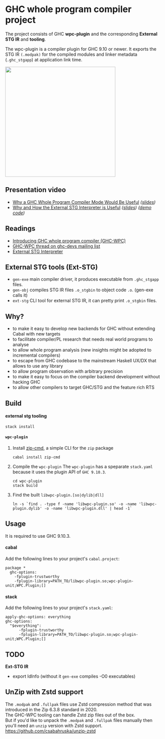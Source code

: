 # GHC whole program compiler project

The project consists of GHC **wpc-plugin** and the corresponding **External STG IR** and **tooling**.


The wpc-plugin is a compiler plugin for GHC 9.10 or newer. It exports the STG IR `(.modpak)` for the compiled modules and linker metadata (`.ghc_stgapp`) at application link time.  

<img height="350" src="https://user-images.githubusercontent.com/877489/114280753-0d311300-9a3b-11eb-8d50-facad35f0e9a.png"/>

## Presentation video
- [Why a GHC Whole Program Compiler Mode Would Be Useful](https://www.youtube.com/watch?v=lAoGF0jlxKI) *([slides](https://docs.google.com/presentation/d/18N8UOw-bexpoKlLLRHzSX-tY-yrbTnA6PQ9WtAVgUV4/edit?usp=sharing))*
- [Why and How the External STG Interpreter is Useful](https://www.youtube.com/watch?v=wt6iCgYmVGA) *([slides](https://docs.google.com/presentation/d/1Lmfpwtx_7TbIAGYnSE0HqkawRu75y2GGwbObuu0xYPY/edit#slide=id.p))* *([demo code](https://github.com/grin-compiler/ext-stg-interpreter-presentation-demos))*

## Readings
- [Introducing GHC whole program compiler (GHC-WPC)](https://www.patreon.com/posts/introducing-ghc-38173710)
- [GHC-WPC thread on ghc-devs mailing list](https://mail.haskell.org/pipermail/ghc-devs/2020-June/018994.html)
- [External STG Interpreter](https://www.patreon.com/posts/external-stg-49857800)

## External STG tools (Ext-STG)
- `gen-exe` main compiler driver, it produces executable from `.ghc_stgapp` files.
- `gen-obj` compiles STG IR files `.o_stgbin` to object code `.o`. (gen-exe calls it)
- `ext-stg` CLI tool for external STG IR, it can pretty print `.o_stgbin` files.

## Why?
- to make it easy to develop new backends for GHC without extending Cabal with new targets
- to facilitate compiler/PL research that needs real world programs to analyse
- to allow whole program analysis (new insights might be adopted to incremental compilers)  
- to escape from GHC codebase to the mainstream Haskell UX/DX that allows to use any library
- to allow program observation with arbitrary precision
- to make it easy to focus on the compiler backend development without hacking GHC
- to allow other compilers to target GHC/STG and the feature rich RTS 

## Build
#### external stg tooling
   ```
   stack install
   ```
#### `wpc-plugin`

1. Install [zip-cmd](https://hackage.haskell.org/package/zip-cmd), a simple CLI for the `zip` package
   ```
   cabal install zip-cmd
   ```
2. Compile the `wpc-plugin`
   The `wpc-plugin` has a speparate `stack.yaml` because it uses the plugin API of `GHC 9.10.3`.  
   ```
   cd wpc-plugin
   stack build
   ```
3. Find the built `libwpc-plugin.[so|dylib|dll]`
   ```
   ln -s `find . -type f -name 'libwpc-plugin.so' -o -name 'libwpc-plugin.dylib' -o -name 'libwpc-plugin.dll' | head -1`
   ```

## Usage
It is required to use GHC 9.10.3.

#### cabal
Add the following lines to your project's `cabal.project`:
```
package *
  ghc-options:
    -fplugin-trustworthy
    -fplugin-library=PATH_TO/libwpc-plugin.so;wpc-plugin-unit;WPC.Plugin;[]
```

#### stack
Add the following lines to your project's `stack.yaml`:
```
apply-ghc-options: everything
ghc-options:
  "$everything":
      -fplugin-trustworthy
      -fplugin-library=PATH_TO/libwpc-plugin.so;wpc-plugin-unit;WPC.Plugin;[]
```

## TODO
**Ext-STG IR**
- export IdInfo (without it `gen-exe` compiles -O0 executables)

## UnZip with Zstd support
The `.modpak` and `.fullpak` files use Zstd compression method that was introduced in the Zip 6.3.8 standard in 2020.  
The GHC-WPC tooling can handle Zstd zip files out of the box.  
But if you'd like to unpack the `.modpak` and `.fullpak` files manually then you'll need an `unzip` version with Zstd support.  
https://github.com/csabahruska/unzip-zstd
